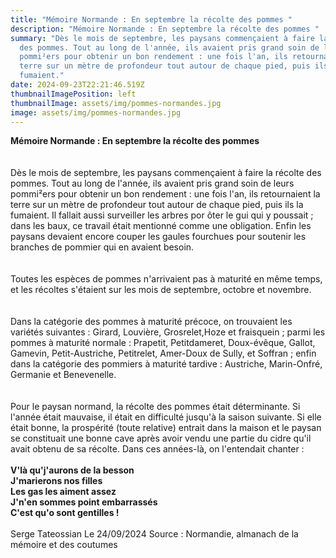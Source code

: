 ```yaml
---
title: "Mémoire Normande : En septembre la récolte des pommes "
description: "Mémoire Normande : En septembre la récolte des pommes "
summary: "Dès le mois de septembre, les paysans commençaient à faire la récolte
  des pommes. Tout au long de l'année, ils avaient pris grand soin de leurs
  pommi²ers pour obtenir un bon rendement : une fois l'an, ils retournaient la
  terre sur un mètre de profondeur tout autour de chaque pied, puis ils la
  fumaient."
date: 2024-09-23T22:21:46.519Z
thumbnailImagePosition: left
thumbnailImage: assets/img/pommes-normandes.jpg
image: assets/img/pommes-normandes.jpg
---
```

**Mémoire Normande : En septembre la récolte des pommes**\
\
\
Dès le mois de septembre, les paysans commençaient à faire la récolte des pommes. Tout au long de l'année, ils avaient pris grand soin de leurs pommi²ers pour obtenir un bon rendement : une fois l'an, ils retournaient la terre sur un mètre de profondeur tout autour de chaque pied, puis ils la fumaient. Il fallait aussi surveiller les arbres por ôter le gui qui y poussait ; dans les baux, ce travail était mentionné comme une obligation. Enfin les paysans devaient encore couper les gaules fourchues pour soutenir les branches de pommier qui en avaient besoin.\
\
\
Toutes les espèces de pommes n'arrivaient pas à maturité en même temps, et les récoltes s'étaient sur les mois de septembre, octobre et novembre.\
\
\
Dans la catégorie des pommes à maturité précoce, on trouvaient les variétés suivantes : Girard, Louvière, Grosrelet,Hoze et fraisquein ; parmi les pommes à maturité normale : Prapetit, Petitdameret, Doux-évêque, Gallot, Gamevin, Petit-Austriche, Petitrelet, Amer-Doux de Sully, et Soffran ; enfin dans la catégorie des pommiers à maturité tardive : Austriche, Marin-Onfré, Germanie et Benevenelle.\
\
\
Pour le paysan normand, la récolte des pommes était déterminante. Si l'année était mauvaise, il était en difficulté jusqu'à la saison suivante. Si elle était bonne, la prospérité (toute relative) entrait dans la maison et le paysan se constituait une bonne cave après avoir vendu une partie du cidre qu'il avait obtenu de sa récolte. Dans ces années-là, on l'entendait chanter :\
\
**V'là qu'j'aurons de la besson\
J'marierons nos filles\
Les gas les aiment assez\
J'n'en sommes point embarrassés\
C'est qu'o sont gentilles !**\
\
Serge Tateossian Le 24/09/2024 Source : Normandie, almanach de la mémoire et des coutumes